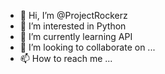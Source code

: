 - 👋 Hi, I’m @ProjectRockerz
- 👀 I’m interested in Python
- 🌱 I’m currently learning API
- 💞️ I’m looking to collaborate on ...
- 📫 How to reach me ...

<!---
ProjectRockerz/ProjectRockerz is a ✨ special ✨ repository because its `README.md` (this file) appears on your GitHub profile.
You can click the Preview link to take a look at your changes.
--->
